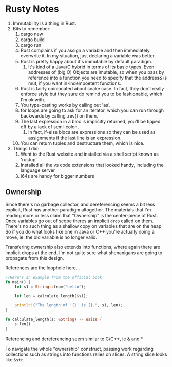 # Rusty Notes

1. Immutability is a thing in Rust.
1. Bits to remember:
    1. cargo new
    1. cargo build
    1. cargo run
    1. Rust complains if you assign a variable and then immediately overwrite it. In my situation, just declaring a variable was better.
    1. Rust is pretty happy about it's immutable by default paradigm.
        1. It's kind of a Java/C hybrid in terms of its basic types. Even addresses of (big O) Objects are imutable, so when you pass by reference into a function you need to specify that the address& is mut, if you want in-indempoetent functions.
    1. Rust is fairly opinionated about snake case. In fact, they don't really enforce style but they sure do remind you to be fashionable, which I'm ok with.
    1. You type-casting works by calling out 'as'.
    1. for loops are going to ask for an iterator, which you can run through backwards by calling .rev() on them.
    1. The last expression in a bloc is implicitly returned, you'll be tipped off by a lack of semi-colon.
        1. In fact, if-else blocs are expressions so they can be used as assignments if the last line is an expression.
    1. You can return tuples and destructure them, which is nice.
1. Things I did:
    1. Went to the Rust website and installed via a shell script known as 'rustup'
    1. Installed all the vs code extensions that looked handy, including the language server
    1. i64s are handy for bigger numbers

## Ownership

Since there's no garbage collector, and dereferencing seems a bit less explicit, Rust has another paradigm altogether. The materials that I'm reading more or less claim that "Ownership" is the center-piece of Rust. Once variables go out of scope theres an implicit `drop` called on them. There's no such thing as a shallow copy on variables that are on the heap. So if you do what looks like one in Java or C++ you're actually doing a move, ie. the old variable is no longer valid.

Transfering ownership also extends into functions, where again there are implicit drops at the end. I'm not quite sure what shenanigans are going to propagate from this design.

References are the loophole here...

``` Rust
//Here's an example from the official book
fn main() {
    let s1 = String::from("hello");

    let len = calculate_length(&s1);

    println!("The length of '{}' is {}.", s1, len);
}

fn calculate_length(s: &String) -> usize {
    s.len()
}
```

Referencing and dereferencing seem similar to C/C++, ie & and *

To navigate the whole "ownership" construct, passing work regarding collections such as strings into functions relies on slices. A string slice looks like `&str`.
